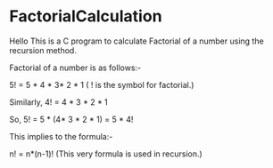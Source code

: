 # FactorialCalculation
Hello This is a C program to calculate Factorial of a number using the recursion method.

Factorial of a number is as follows:- 

5! = 5 * 4 * 3* 2 * 1 ( ! is the symbol for factorial.)

Similarly, 4! = 4 * 3 * 2 * 1

So, 5! = 5 * (4* 3 * 2 * 1) = 5 * 4!

This implies to the formula:- 

n! = n*(n-1)! (This very formula is used in recursion.)

